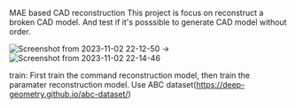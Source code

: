 MAE based CAD reconstruction
This project is focus on reconstruct a broken CAD model. And test if it's posssible to generate CAD model without order.

![Screenshot from 2023-11-02 22-12-50](https://github.com/ShuhangGe/HPML/assets/118200929/3acd0270-60b4-4716-9054-d04f89f3f8a8) ->  ![Screenshot from 2023-11-02 22-14-46](https://github.com/ShuhangGe/HPML/assets/118200929/1aff8f80-1b21-4338-b55f-a0bccb02915f)

train:
First train the command reconstruction model, then train the paramater reconstruction model. Use ABC dataset(https://deep-geometry.github.io/abc-dataset/)
